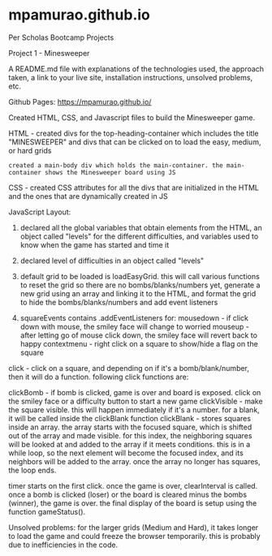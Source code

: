 # mpamurao.github.io
Per Scholas Bootcamp Projects

Project 1 - Minesweeper

A README.md file with explanations of the technologies used, the approach taken, a link to your live site, installation instructions, unsolved problems, etc.

Github Pages: https://mpamurao.github.io/

Created HTML, CSS, and Javascript files to build the Minesweeper game.

HTML - created divs for the top-heading-container which includes the title "MINESWEEPER" and divs that can be clicked on to load the easy, 		medium, or hard grids
	
	created a main-body div which holds the main-container. the main-container shows the Minesweeper board using JS

CSS - created CSS attributes for all the divs that are initialized in the HTML and the ones that are dynamically created in JS

JavaScript Layout:
1. declared all the global variables that obtain elements from the HTML, an object called "levels" for the different difficulties, and variables used to know when the game has started and time it
2. declared level of difficulties in an object called "levels"
3. default grid to be loaded is loadEasyGrid. this will call various functions to reset the grid so there are no bombs/blanks/numbers yet, generate a new grid using an array and linking it to the HTML, and format the grid to hide the bombs/blanks/numbers and add event listeners

4. squareEvents contains .addEventListeners for:
mousedown - if click down with mouse, the smiley face will change to worried
mouseup - after letting go of mouse click down, the smiley face will revert back to happy
contextmenu - right click on a square to show/hide a flag on the square

click - click on a square, and depending on if it's a bomb/blank/number, then it will do a function. following click functions are:

clickBomb - if bomb is clicked, game is over and board is exposed. click on the smiley face or a difficulty button to start a new game
clickVisible - make the square visible. this will happen immediately if it's a number. for a blank, it will be called inside the clickBlank function
clickBlank - stores squares inside an array. the array starts with the focused square, which is shifted out of the array and made visible. for this index, the neighboring squares will be looked at and added to the array if it meets conditions. this is in a while loop, so the next element will become the focused index, and its neighbors will be added to the array. once the array no longer has squares, the loop ends.

timer starts on the first click. once the game is over, clearInterval is called. once a bomb is clicked (loser) or the board is cleared minus the bombs (winner), the game is over. the final display of the board is setup using the function gameStatus().


Unsolved problems:
for the larger grids (Medium and Hard), it takes longer to load the game and could freeze the browser temporarily. this is probably due to inefficiencies in the code.
